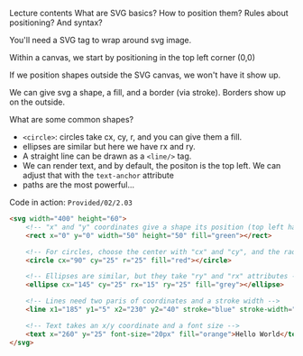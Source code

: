 Lecture contents
  What are SVG basics?
  How to position them?
  Rules about positioning?
  And syntax?

You'll need a SVG tag to wrap around svg image.

Within a canvas, we start by positioning in the top left corner (0,0)

If we position shapes outside the SVG canvas, we won't have it show up.

We can give svg a shape, a fill, and a border (via stroke). Borders show up on the outside.

What are some common shapes?
  * `<circle>`: circles take cx, cy, r, and you can give them a fill.
  * ellipses are similar but here we have rx and ry.
  * A straight line can be drawn as a `<line/>` tag.
  * We can render text, and by default, the positon is the top left. We can adjust that with the `text-anchor` attribute
  * paths are the most powerful...

Code in action:
`Provided/02/2.03`
```html
<svg width="400" height="60">
    <!-- "x" and "y" coordinates give a shape its position (top left hand corner) -->
    <rect x="0" y="0" width="50" height="50" fill="green"></rect>

    <!-- For circles, choose the center with "cx" and "cy", and the radius with "r" -->
    <circle cx="90" cy="25" r="25" fill="red"></circle>

    <!-- Ellipses are similar, but they take "ry" and "rx" attributes -->
    <ellipse cx="145" cy="25" rx="15" ry="25" fill="grey"></ellipse>

    <!-- Lines need two paris of coordinates and a stroke width -->
    <line x1="185" y1="5" x2="230" y2="40" stroke="blue" stroke-width="5"></line>

    <!-- Text takes an x/y coordinate and a font size -->
    <text x="260" y="25" font-size="20px" fill="orange">Hello World</text>
</svg>
```

